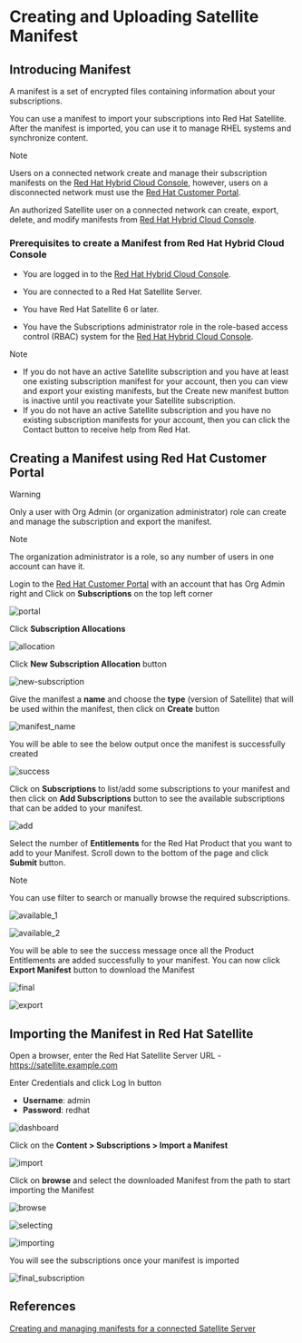 # Creating and Uploading Satellite Manifest

## Introducing Manifest

A manifest is a set of encrypted files containing information about your subscriptions.

You can use a manifest to import your subscriptions into Red Hat Satellite. After the manifest is imported, you can use it to manage RHEL systems and synchronize content.

> [!NOTE]
> Users on a connected network create and manage their subscription manifests on the [Red Hat Hybrid Cloud Console](https://console.redhat.com), however, users on a disconnected network must use the [Red Hat Customer Portal](https://access.redhat.com).

An authorized Satellite user on a connected network can create, export, delete, and modify manifests from [Red Hat Hybrid Cloud Console](https://console.redhat.com).

### Prerequisites to create a Manifest from Red Hat Hybrid Cloud Console

- You are logged in to the [Red Hat Hybrid Cloud Console](https://console.redhat.com).

- You are connected to a Red Hat Satellite Server.

- You have Red Hat Satellite 6 or later.

- You have the Subscriptions administrator role in the role-based access control (RBAC) system for the [Red Hat Hybrid Cloud Console](https://console.redhat.com).

> [!NOTE]
> - If you do not have an active Satellite subscription and you have at least one existing subscription manifest for your account, then you can view and export your existing manifests, but the Create new manifest button is inactive until you reactivate your Satellite subscription.
> - If you do not have an active Satellite subscription and you have no existing subscription manifests for your account, then you can click the Contact button to receive help from Red Hat.

## Creating a Manifest using Red Hat Customer Portal 

> [!WARNING]
> Only a user with Org Admin (or organization administrator) role can create and manage the subscription and export the manifest.

> [!NOTE]
> The organization administrator is a role, so any number of users in one account can have it.

Login to the [Red Hat Customer Portal](https://access.redhat.com) with an account that has Org Admin right and Click on **Subscriptions** on the top left corner

![portal](/images/1-portal.png)

Click **Subscription Allocations** 

![allocation](/images/2-allocation.png)

Click **New Subscription Allocation** button

![new-subscription](/images/3-new_subscription.png)

Give the manifest a **name** and choose the **type** (version of Satellite) that will be used within the manifest, then click on **Create** button

![manifest_name](/images/4-manifest_name.png)

You will be able to see the below output once the manifest is successfully created

![success](/images/5-success.png)

Click on **Subscriptions** to list/add some subscriptions to your manifest and then click on **Add Subscriptions** button to see the available subscriptions that can be added to your manifest.

![add](/images/6-add.png)

Select the number of **Entitlements** for the Red Hat Product that you want to add to your Manifest. Scroll down to the bottom of the page and click **Submit** button.

> [!NOTE]
> You can use filter to search or manually browse the required subscriptions.

![available_1](/images/7-available_1.png)

![available_2](/images/8-available_2.png)

You will be able to see the success message once all the Product Entitlements are added successfully to your manifest. You can now click **Export Manifest** button to download the Manifest

![final](/images/9-final.png)

![export](/images/10-export.png)

## Importing the Manifest in Red Hat Satellite

Open a browser, enter the Red Hat Satellite Server URL - https://satellite.example.com

Enter Credentials and click Log In button

- **Username**: admin
- **Password**: redhat

![dashboard](/images/11-dashboard.png)

Click on the **Content > Subscriptions > Import a Manifest**

![import](/images/12-import.png)

Click on **browse** and select the downloaded Manifest from the path to start importing the Manifest

![browse](/images/13-browse.png)

![selecting](/images/14-selecting.png)

![importing](/images/15-importing.png)

You will see the subscriptions once your manifest is imported

![final_subscription](/images/16-final_subscription.png)

## References

[Creating and managing manifests for a connected Satellite Server](https://docs.redhat.com/en/documentation/subscription_central/1-latest/html-single/creating_and_managing_manifests_for_a_connected_satellite_server/index#proc-creating-manifest-satellite-connected)

